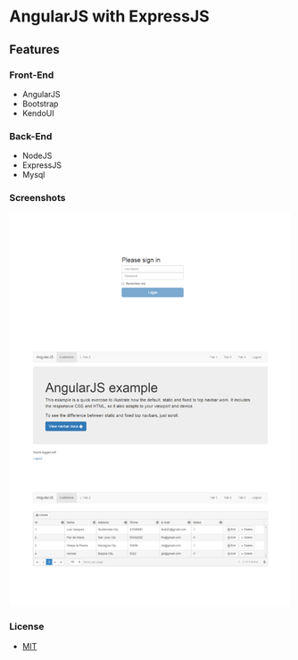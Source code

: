 AngularJS with ExpressJS
=====

## Features

### Front-End

- AngularJS
- Bootstrap
- KendoUI

### Back-End

- NodeJS
- ExpressJS
- Mysql

### Screenshots

![angularjs-screenshot](public/images/screenshot.png)

### License
- [MIT](http://opensource.org/licenses/MIT)


